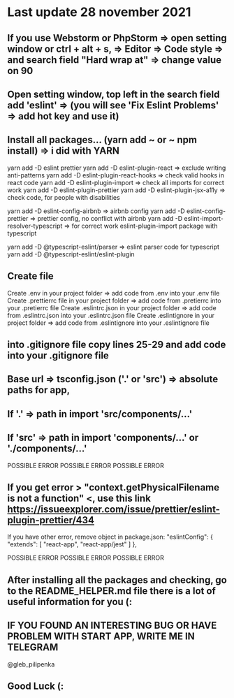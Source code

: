 # Last update 28 november 2021

## If you use Webstorm or PhpStorm => open setting window or ctrl + alt + s, => Editor => Code style => and search field "Hard wrap at" => change value on 90
## Open setting window, top left in the search field add 'eslint' => (you will see 'Fix Eslint Problems' => add hot key and use it)

## Install all packages... (yarn add ~ or ~ npm install) => i did with YARN
 
yarn add -D eslint prettier
yarn add -D eslint-plugin-react => exclude writing anti-patterns 
yarn add -D eslint-plugin-react-hooks => check valid hooks in react code 
yarn add -D eslint-plugin-import => check all imports for correct work 
yarn add -D eslint-plugin-prettier
yarn add -D eslint-plugin-jsx-a11y => check code, for people with disabilities

yarn add -D eslint-config-airbnb => airbnb config
yarn add -D eslint-config-prettier => prettier config, no conflict with airbnb
yarn add -D eslint-import-resolver-typescript => for correct work eslint-plugin-import package with typescript

yarn add -D @typescript-eslint/parser => eslint parser code for typescript 
yarn add -D @typescript-eslint/eslint-plugin

## Create file
Create .env in your project folder => add code from .env into your .env file
Create .prettierrc file in your project folder => add code from .pretierrc into your .pretierrc file
Create .eslintrc.json in your project folder => add code from .eslintrc.json into your .eslintrc.json file
Create .eslintignore in your project folder => add code from .eslintignore into your .eslintignore file

## into .gitignore file copy lines 25-29 and add code into your .gitignore file
## Base url => tsconfig.json ('.' or 'src') => absolute paths for app,
## If '.' => path in import 'src/components/...'
## If 'src' => path in import 'components/...' or './components/...'

POSSIBLE ERROR
POSSIBLE ERROR
POSSIBLE ERROR

## If you get error > "context.getPhysicalFilename is not a function" <, use this link https://issueexplorer.com/issue/prettier/eslint-plugin-prettier/434
If you have other error, remove object in package.json:
 "eslintConfig": {
   "extends": [
     "react-app",
     "react-app/jest"
    ]
 },

POSSIBLE ERROR
POSSIBLE ERROR
POSSIBLE ERROR





## After installing all the packages and checking, go to the README_HELPER.md file there is a lot of useful information for you (:





## IF YOU FOUND AN INTERESTING BUG OR HAVE PROBLEM WITH START APP, WRITE ME IN TELEGRAM
@gleb_pilipenka

## Good Luck (:

